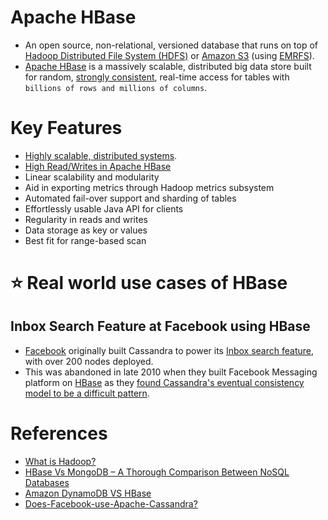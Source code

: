 # Apache HBase
- An open source, non-relational, versioned database that runs on top of [Hadoop Distributed File System (HDFS)](../../11_FileStorages/ApacheHDFS.md) or [Amazon S3](https://github.com/Anshul619/AWS-Services/tree/main/6_FileStorages/3_S3ObjectStorage/Readme.md) (using [EMRFS](https://github.com/Anshul619/AWS-Services/tree/main/10_BigData/DataProcessing/AmazonEMR.md)). 
- [Apache HBase](https://hbase.apache.org/) is a massively scalable, distributed big data store built for random, [strongly consistent](../4_Consistency-Replication/Readme.md), real-time access for tables with `billions of rows and millions of columns`.

# Key Features
- [Highly scalable, distributed systems](../3_Scalability-Techniques/Readme.md).
- [High Read/Writes in Apache HBase](../../7_Scalability/Latency.md)
- Linear scalability and modularity
- Aid in exporting metrics through Hadoop metrics subsystem
- Automated fail-over support and sharding of tables
- Effortlessly usable Java API for clients
- Regularity in reads and writes
- Data storage as key or values
- Best fit for range-based scan

# :star: Real world use cases of HBase

## Inbox Search Feature at Facebook using HBase
- [Facebook](https://www.quora.com/Does-Facebook-use-Apache-Cassandra) originally built Cassandra to power its [Inbox search feature](https://m.facebook.com/nt/screen/?params=%7B%22note_id%22%3A10158772759272200%7D&path=%2Fnotes%2Fnote%2F&paipv=0&eav=AfYuSXXQPZ5fvm0_ScPdSlfj5BEFhRVT3iy_6Rsz7NZDbQ2vfq9opnedmTLSjG1aZBA&_rdr), with over 200 nodes deployed.
- This was abandoned in late 2010 when they built Facebook Messaging platform on [HBase](ApacheHBase.md) as they [found Cassandra's eventual consistency model to be a difficult pattern](ApacheCasandra.md).

# References
- [What is Hadoop?](https://aws.amazon.com/emr/details/hadoop/what-is-hadoop/)
- [HBase Vs MongoDB – A Thorough Comparison Between NoSQL Databases](https://simpleprogrammer.com/hbase-vs-mongodb/)
- [Amazon DynamoDB VS HBase](https://stackoverflow.com/questions/10908531/aws-dynamodb-vs-hbase#29381684)
- [Does-Facebook-use-Apache-Cassandra?](https://www.quora.com/Does-Facebook-use-Apache-Cassandra)